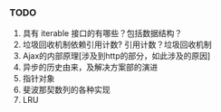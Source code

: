
### TODO

1. 具有 iterable 接口的有哪些？包括数据结构？
2. 垃圾回收机制依赖引用计数? 引用计数？垃圾回收机制
3. Ajax的内部原理[涉及到http的部分，如此涉及的原因]
4. 异步的历史由来，及解决方案部的演进
5. 指针对象
6. 斐波那契数列的各种实现
7. LRU

